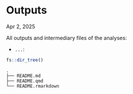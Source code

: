 # Outputs
Apr 2, 2025

All outputs and intermediary files of the analyses:

- `...`:

``` r
fs::dir_tree()
```

    .
    ├── README.md
    ├── README.qmd
    └── README.rmarkdown
